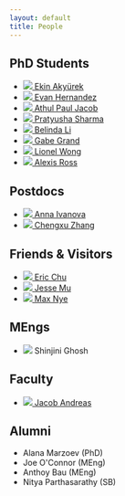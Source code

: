 ```yaml
---
layout: default
title: People
---
```


## PhD Students

<ul class="people">
  <li>
    <a href="https://www.mit.edu/~akyurek"> 
    <img src="assets/images/ekin.jpg">
    Ekin Akyürek
    </a>
  </li>
  <li>
    <a href="https://evandez.com/">
    <img src="assets/images/evan.jpg">
    Evan Hernandez
    </a>
  </li>
  <li>
    <a href="https://apjacob.me/">
    <img src="assets/images/apjacob.jpg">
    Athul Paul Jacob
    </a>
  </li>
  <li>
    <a href="https://pratyushasharma.github.io/">
    <img src="assets/images/pratyusha.jpg">
    Pratyusha Sharma
    </a>
  </li>
  <li>
    <a href="https://belindal.github.io/">
    <img src="assets/images/belinda.jpg">
    Belinda Li
    </a>
  </li>
  <li>
    <a href="https://www.gabegrand.com/">
    <img src="assets/images/gabe.jpg">
    Gabe Grand 
    </a>
  </li>
  <li>
    <a href="https://web.mit.edu/zyzzyva/www/academic.html">
    <img src="assets/images/lio.png">
    Lionel Wong
    </a>
  </li>
  <li>
    <a href="https://alexisjihyeross.github.io/">
    <img src="assets/images/alexis.jpg">
    Alexis Ross
    </a>
  </li> 
</ul>

## Postdocs 

<ul class="people">
  <li>
    <a href="https://anna-ivanova.net/">
    <img src="assets/images/anna.jpg">
    Anna Ivanova 
    </a>
  </li>
  <li>
    <a href="https://chengxuz.github.io/">
    <img src="assets/images/chengxu.jpg">
    Chengxu Zhang 
    </a>
  </li>
</ul>

## Friends & Visitors

<ul class="people">
  <li>
    <a href="http://web.media.mit.edu/~echu/">
    <img src="assets/images/echu.jpg">
    Eric Chu
    </a>
  </li>
  <li>
    <a href="https://cs.stanford.edu/~muj/">
    <img src="https://cs.stanford.edu/~muj/assets/images/bw.jpg">
    Jesse Mu
    </a>
  </li>

  <li>
    <a href="http://maxwellnye.github.io/">
    <img src="https://maxwellnye.github.io/assets/images/biopic.jpg">
    Max Nye
    </a>
  </li>
</ul>

## MEngs
<ul class="people">
  <li>
      <img src="assets/images/shinjini.png">
      Shinjini Ghosh
  </li>
</ul>

## Faculty

<ul class="people">
  <li>
    <a href="https://web.mit.edu/jda/www/">
      <img src="assets/images/jacob.jpg">
      Jacob Andreas
    </a>
  </li>
</ul>

## Alumni

<ul>
  <li>
    Alana Marzoev (PhD)
  </li>
  <li>
    Joe O'Connor (MEng)
  </li>
  <li>
    Anthoy Bau (MEng)
  </li>
  <li>
    Nitya Parthasarathy (SB)
  </li>
</ul>
